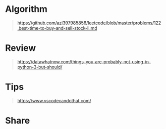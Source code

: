 # Algorithm
> https://github.com/azl397985856/leetcode/blob/master/problems/122.best-time-to-buy-and-sell-stock-ii.md

# Review
> https://datawhatnow.com/things-you-are-probably-not-using-in-python-3-but-should/


# Tips
> https://www.vscodecandothat.com/


# Share
